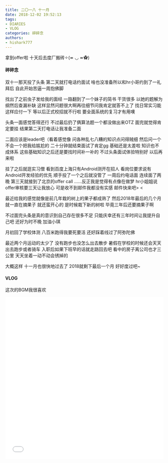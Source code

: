 ```yaml
---
title: 二〇一八 十一月
date: 2018-12-02 19:52:13
tags: 
- DIARIES
- VLOG
categories: 碎碎念
authors:
- hishark777
---
```

拿到offer啦
十天后去度厂搬砖✧(≖ ◡ ≖✿)
<!--more-->
#### 碎碎念
双十一那天投了头条
第二天就打电话约面试
啥也没准备所以和hr小哥约到了一礼拜后
自此开始苦逼一周抱佛脚

找出了之前虫子发给我的面经
一路翻到了一个妹子的简书
干货很多
以她的题解为纲然后查漏补缺
这样显然问题很大啊再往细节问我肯定就答不上了
找日常实习能这样应付一下
等以后正式校招就不行啦
要全面系统的复习才有用噢

头条一面感觉答得还行
不过最后扔了俩算法题一个都没做出来OTZ
面完就觉得肯定要挂
结果第二天打电话让我准备二面

二面应该是leader吧（看着感觉像
问各种乱七八糟的知识点问得贼细
然后问一个不会一个把我给尴尬的
二十分钟就结束面试了肯定gg
基础还是太差啦 知识也不成体系
这些基础知识之后还是要找时间补一补的
不过头条面试体验特别好
以后再来啦

挂了之后就逛实习僧
看到百度上海只有Android测开在招人
看岗位要求说有Android开发经验的优先
顺手投了一个之后就没管了
一周后约电话面
连续面了两晚 
第三天就接到了北京的offer call
……反正我是觉得有点像在做梦
hr小姐姐说offer审核要三天让我放心
可是收不到邮件我都没有实感
邮件快来吧> <

最近给我的感觉就像是前几年栽的树上的果子都成熟了
然后2018年最后的几个月就一直在摘果子
就还蛮开心的
是时候栽下新的树啦
毕竟三年后还要摘果子啊

不过面完头条是真的意识到自己存在很多不足
只能庆幸还有三年时间让我提升自己吧
还好为时不晚 加油小琪

月初回了学校体测
八百米跑得我要死要活
还好踩着线过了阿弥陀佛

最近两个月运动的太少了
没有跑步也没怎么出去散步
暑假在学校的时候还会天天出去跑步或者骑车
入职后如果下班早的话就走路回去吧
看中的房子离公司也才三公里
天天坐着一动不动会锈掉的

大概这样
十一月也很快地过去了
2018就剩下最后一个月
好好度过吧~

#### VLOG
这次的BGM我很喜欢
<iframe src="//player.bilibili.com/player.html?aid=37259844&cid=65482881&page=1" scrolling="no" border="0" frameborder="no" framespacing="0" allowfullscreen="true" width="100%" height="515"> </iframe>
